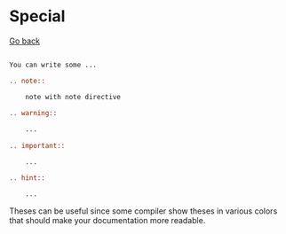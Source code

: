 # Special

[Go back](..)

```rest

You can write some ...

.. note::

    note with note directive
    
.. warning::

	...
	
.. important::

	...

.. hint::

	...
```

Theses can be useful since some compiler show theses
in various colors that should make your documentation
more readable.